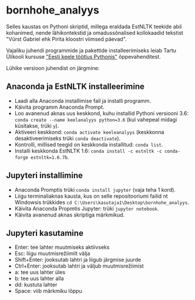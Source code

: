 # bornhohe_analyys

Selles kaustas on Pythoni skriptid, millega eraldada EstNLTK teekide abil kohanimed, nende lähikontekstid ja omadussõnalised kollokaadid tekstist "Vürst Gabriel ehk Pirita kloostri viimsed päevad".

Vajaliku juhendi programmide ja pakettide installeerimiseks leiab Tartu Ülikooli kursuse ["Eesti keele töötlus Pythonis"](https://github.com/d009/EstNLP) õppevahenditest.

Lühike versioon juhendist on järgmine:

## Anaconda ja EstNLTK installeerimine
- Laadi alla Anaconda installimise fail ja installi programm.
- Käivita programm Anaconda Prompt.
- Loo avanenud aknas uus keskkond, kuhu installid Pythoni versiooni 3.6: `conda create --name keelanalyys python=3.6` (kui vahepeal midagi küsitakse, trüki `y`).
- Aktiveeri keskkond: `conda activate keeleanalyys` (keskkonna desaktiveerimiseks trüki `conda deactivate`).  
- Kontrolli, millised teegid on keskkonda installitud: `conda list`.  
- Installi keskkonda EstNLTK 1.6: `conda install -c estnltk -c conda-forge estnltk=1.6.7b`.  

## Jupyteri installimine
- Anaconda Promptis trüki `conda install jupyter` (vaja teha 1 kord).  
- Liigu terminaliaknas kausta, kus on selle repositooriumi failid nt Windowsis trükkides `cd C:\Users\kasutaja1\Desktop\bornhohe_analyys`.
- Käivita Anaconda Propmtis Jupyter: trüki `jupyter notebook`. 
- Käivita avanenud aknas skriptiga märkmikud.  

## Jupyteri kasutamine
- Enter: tee lahter muutmiseks aktiivseks
- Esc: liigu muutmisrežiimilt välja
- Shift+Enter: jooksutab lahtri ja liigub järgmise juurde
- Ctrl+Enter: jooksutab lahtri ja väljub muutmisrežiimist
- a: tee uus lahter üles
- b: tee uus lahter alla
- dd: kustuta lahter
- Space: viib märkmiku lõppu
